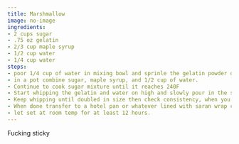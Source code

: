 ```yaml
---
title: Marshmallow
image: no-image
ingredients:
- 2 cups sugar
- .75 oz gelatin
- 2/3 cup maple syrup
- 1/2 cup water
- 1/4 cup water
steps:
- poor 1/4 cup of water in mixing bowl and sprinle the gelatin powder on top, set aside.
- in a pot combine sugar, maple syrup, and 1/2 cup of water. 
- Continue to cook sugar mixture until it reaches 240F
- Start whipping the gelatin and water on high and slowly pour in the sugar mixture
- Keep whipping until doubled in size then check consistency, when you raise the whisk out of the bowl and the mixture falls back into the bowl, you want it to stay piled up before it slowly sinks into the mixture.
- When done transfer to a hotel pan or whatever lined with saran wrap covered in icing sugar or cornstarch to avoid sticking.
- let set at room temp for at least 12 hours.
---
```


Fucking sticky